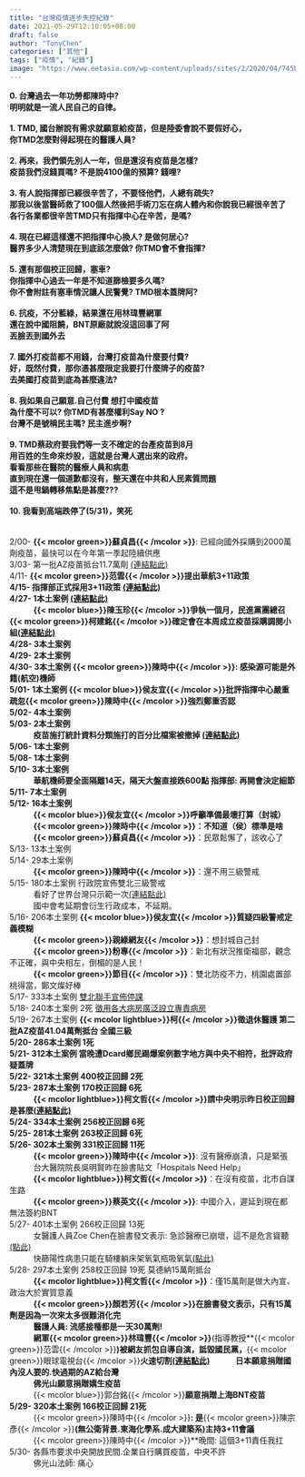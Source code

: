 ```yaml
---
title: "台灣疫情逐步失控紀錄"
date: 2021-05-29T12:10:05+08:00
draft: false
author: "TonyChen"
categories: ["其他"]
tags: ["疫情", "紀錄"]
image: "https://www.eetasia.com/wp-content/uploads/sites/2/2020/04/745b19a1-e84a-423a-8396-31041d28b39e.png"
---
```

**0. 台灣過去一年功勞都陳時中?**     
**明明就是一流人民自己的自律。**   
\
**1. TMD, 國台辦說有需求就願意給疫苗，但是陸委會說不要假好心，    
你TMD怎麼對得起現在的醫護人員?    
\
2. 再來，我們領先別人一年，但是還沒有疫苗是怎樣?  
疫苗我們沒錢買嗎? 不是說4100億的預算? 錢哩?  
\
3. 有人說指揮部已經很辛苦了，不要怪他們，人總有疏失?   
那我以後當醫師救了100個人然後把手術刀忘在病人體內和你說我已經很辛苦了  
各行各業都很辛苦TMD只有指揮中心在辛苦，是嗎?  
\
4. 現在已經這樣還不把指揮中心換人? 是做何居心?  
醫界多少人清楚現在到底該怎麼做? 你TMD會不會指揮?   
\
5. 還有那個校正回歸，塞車?   
你指揮中心過去一年是不知道篩檢要多久嗎?      
你不會附註有塞車情況讓人民警覺? TMD根本蓋牌阿?  
\
6. 抗疫，不分藍綠，結果還在用林瑋豐網軍  
還在說中國阻饒，BNT原廠就說沒這回事了阿    
丟臉丟到國外去       
\
7. 國外打疫苗都不用錢，台灣打疫苗為什麼要付費?  
好，既然付費，那你憑甚麼限定我要打什麼牌子的疫苗?  
去美國打疫苗到底為甚麼違法?    
\
8. 我如果自己願意.自己付費 想打中國疫苗    
為什麼不可以? 你TMD有甚麼權利Say NO ?  
台灣不是號稱民主嗎? 民主進步啊?   
\
9. TMD蔡政府要我們等一支不確定的台產疫苗到8月      
用百姓的生命來炒股，這就是台灣人選出來的政府。     
看看那些在醫院的醫療人員和病患  
直到現在還一個道歉都沒有，整天還在中共和人民素質問題    
這不是甩鍋轉移焦點是甚麼???              
\
10. 我看到高端跌停了(5/31)，笑死**  
\
\
2/00- **{{< mcolor green>}}蘇貞昌{{< /mcolor >}}**: 已經向國外採購到2000萬劑疫苗，最快可以在今年第一季起陸續供應  
3/03- 第一批AZ疫苗抵台11.7萬劑 [(連結點此)](https://www.commonhealth.com.tw/article/83781)  
4/11- **{{< mcolor green>}}范雲{{< /mcolor >}}**提出華航3+11政策  
4/15- 指揮部正式採用3+11政策 [(連結點此)](https://dailyview.tw/Popular/Detail/10477)  
4/27- 1本土案例 [(連結點此)](https://covid-19.nchc.org.tw/cdcCards.php)  
&emsp;&emsp;&emsp;**{{< mcolor blue>}}陳玉珍{{< /mcolor >}}**爭執一個月，民進黨團總召**{{< mcolor green>}}柯建銘{{< /mcolor >}}**確定會在本周成立疫苗採購調閱小組[(連結點此)](https://www.chinatimes.com/realtimenews/20210427002967-260407?chdtv)     
4/28- 3本土案例  
4/29- 2本土案例  
4/30- 3本土案例 **{{< mcolor green>}}陳時中{{< /mcolor >}}**: 感染源可能是外籍(航空)機師   
5/01- 1本土案例 **{{< mcolor blue>}}侯友宜{{< /mcolor >}}**批評指揮中心嚴重疏忽**{{< mcolor green>}}陳時中{{< /mcolor >}}**強烈鄭重否認     
5/02- 4本土案例  
5/03- 2本土案例  
&emsp;&emsp;&emsp;疫苗施打統計資料分類施打的百分比檔案被撤掉 [(連結點此)](https://www.dcard.tw/f/2019_ncov/p/236016746)       
5/06- 1本土案例  
5/08- 1本土案例  
5/10- 3本土案例  
&emsp;&emsp;&emsp;華航機師要全面隔離14天，隔天大盤直接跌600點 指揮部: 再開會決定細節     
5/11- 7本土案例  
5/12- 16本土案例  
&emsp;&emsp;&emsp;**{{< mcolor blue>}}侯友宜{{< /mcolor >}}**呼籲準備最壞打算（封城）     
&emsp;&emsp;&emsp;**{{< mcolor green>}}陳時中{{< /mcolor >}}**：不知道（侯）標準是啥  
&emsp;&emsp;&emsp;**{{< mcolor green>}}蘇貞昌{{< /mcolor >}}**：民眾鬆懈了，該收心了       
5/13- 13本土案例  
5/14- 29本土案例     
&emsp;&emsp;&emsp;**{{< mcolor green>}}陳時中{{< /mcolor >}}**：還不用三級警戒  
5/15- 180本土案例 行政院宣佈雙北三級警戒   
&emsp;&emsp;&emsp;看好了世界台灣只示範一次[(連結點此)](https://zh.wikipedia.org/wiki/%E7%9C%8B%E5%A5%BD%E4%BA%86%E4%B8%96%E7%95%8C)   
&emsp;&emsp;&emsp;國中會考延期會衍生行政成本，不延期。  
5/16- 206本土案例 **{{< mcolor blue>}}侯友宜{{< /mcolor >}}**質疑四級警戒定義模糊  
&emsp;&emsp;&emsp;**{{< mcolor green>}}親綠網友{{< /mcolor >}}**：想封城自己封   
&emsp;&emsp;&emsp;**{{< mcolor green>}}粉專{{< /mcolor >}}**：新北有狀況推衛福部，觀念不正確，與中央相左，倒楣的是人民！    
&emsp;&emsp;&emsp;**{{< mcolor green>}}節目{{< /mcolor >}}**：雙北防疫不力，桃園處置部桃得當，鄭文燦好棒    
5/17- 333本土案例 [雙北聯手宣佈停課](https://www.ettoday.net/news/20210517/1983598.htm)  
5/18- 240本土案例 2死 [徵用各大病房廣泛設立專責病房](https://www.facebook.com/DoctorKoWJ/posts/3452929288142360)    
5/19- 267本土案例 **{{< mcolor lightblue>}}柯{{< /mcolor >}}**徵退休醫護 第二批AZ疫苗41.04萬劑抵台 全國三級   
5/20- 286本土案例 1死  
5/21- 312本土案例 當晚遭Dcard鄉民踢爆案例數字地方與中央不相符，批評政府疑蓋牌     
5/22- 321本土案例 400校正回歸 2死    
5/23- 287本土案例 170校正回歸 6死     
&emsp;&emsp;&emsp;**{{< mcolor lightblue>}}柯文哲{{< /mcolor >}}**請中央明示昨日校正回歸是甚麼[(連結點此)](https://udn.com/news/story/120940/5479680)    
5/24- 334本土案例 256校正回歸 6死  
5/25- 281本土案例 263校正回歸 6死  
5/26- 302本土案例 331校正回歸 11死  
&emsp;&emsp;&emsp;**{{< mcolor green>}}陳時中{{< /mcolor >}}**: 沒有醫療崩潰，只是緊張  
&emsp;&emsp;&emsp;台大醫院院長吳明賢昨在臉書貼文「Hospitals Need Help」  
&emsp;&emsp;&emsp;**{{< mcolor lightblue>}}柯文哲{{< /mcolor >}}**：在沒有疫苗，北市自謀生路   
&emsp;&emsp;&emsp;**{{< mcolor green>}}蔡英文{{< /mcolor >}}**: 中國介入，遲延到現在都無法簽約BNT        
5/27- 401本土案例 266校正回歸 13死   
&emsp;&emsp;&emsp;女醫護人員Zoe Chen在臉書發文表示: 急診醫療已崩壞，這不是危言聳聽[(點此)](https://www.facebook.com/hsiaojou.chen.5/posts/4582958575053074)  
&emsp;&emsp;&emsp;快篩陽性病患只能在騎樓躺床架氧氣瓶吸氧氣[(點此)](https://udn.com/news/story/122173/5489953)      
5/28- 297本土案例 258校正回歸 19死 莫德納15萬劑抵台  
&emsp;&emsp;&emsp;**{{< mcolor lightblue>}}柯文哲{{< /mcolor >}}**：僅15萬劑是做大內宣、政治大於實質意義     
&emsp;&emsp;&emsp;**{{< mcolor green>}}顏若芳{{< /mcolor >}}**在臉書發文表示，只有15萬劑是因為一次來太多很難消化完  
&emsp;&emsp;&emsp;醫護人員: 流感接種都是一天30萬劑!   
&emsp;&emsp;&emsp;網軍**{{< mcolor green>}}林瑋豐{{< /mcolor >}}**(指導教授**{{< mcolor green>}}范雲{{< /mcolor >}}**)被網友抓包自導自演，詆毀國民黨，**{{< mcolor green>}}眼球電視台{{< /mcolor >}}**火速切割[(連結點此)](https://tw.appledaily.com/local/20210525/G5GPMK6AU5BFDJFSL5X74VXIR4/)
&emsp;&emsp;&emsp;日本願意捐贈國內沒人要的.快過期的AZ給台灣  
&emsp;&emsp;&emsp;佛光山願意捐贈嬌生疫苗    
&emsp;&emsp;&emsp;**{{< mcolor blue>}}郭台銘{{< /mcolor >}}**願意捐贈上海BNT疫苗             
5/29- 320本土案例 166校正回歸 21死     
&emsp;&emsp;&emsp;**{{< mcolor green>}}陳時中{{< /mcolor >}}**: 是**{{< mcolor green>}}陳宗彥{{< /mcolor >}}**(無公衛背景.東海化學系.成大建築系)主持3+11會議  
&emsp;&emsp;&emsp;**{{< mcolor green>}}陳時中{{< /mcolor >}}**晚間: 這個3+11責任我扛    
5/30- 各縣市要求中央開放民間.企業自行購買疫苗，中央不許   
&emsp;&emsp;&emsp;佛光山法師: 痛心          
